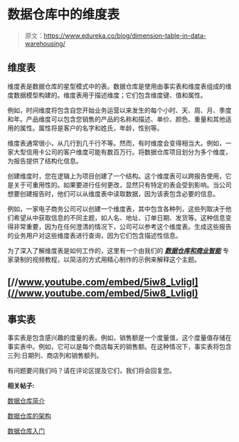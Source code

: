 # 数据仓库中的维度表

> 原文：<https://www.edureka.co/blog/dimension-table-in-data-warehousing/>

## **维度表**

维度表是数据仓库的星型模式中的表。数据仓库是使用由事实表和维度表组成的维度数据模型构建的。维度表用于描述维度；它们包含维度键、值和属性。

例如，时间维度将包含自您开始业务运营以来发生的每个小时、天、周、月、季度和年。产品维度可以包含您销售的产品的名称和描述、单价、颜色、重量和其他适用的属性。属性将是客户的名字和姓氏，年龄，性别等。

维度表通常很小，从几行到几千行不等。然而，有时维度会变得相当大。例如，一家大型信用卡公司的客户维度可能有数百万行。将数据仓库项目划分为多个维度，为报告提供了结构化信息。

创建维度时，您在逻辑上为项目创建了一个结构。这个维度表可以跨报告使用，它是关于可重用性的。如果要进行任何更改，显然只有特定的表会受到影响。当公司想要创建报告时，他们可以从维度表中读取数据，因为该表包含必要的信息。

例如，一家电子商务公司可以创建一个维度表，其中包含各种列，这些列取决于他们希望从中获取信息的不同主题，如人名、地址、订单日期、发货等。这种信息变得非常重要，因为在任何澄清的情况下，公司可以参考这个维度表。生成这些报告的业务用户对这些维度表进行查询，因为它们包含描述性信息。

为了深入了解维度表是如何工作的，这里有一个由我们的 [***数据仓库和商业智能***](https://www.edureka.co/data-warehousing-and-bi) 专家录制的视频教程，以简洁的方式用精心制作的示例来解释这个主题。

## [//www.youtube.com/embed/5iw8_LvligI](//www.youtube.com/embed/5iw8_LvligI)

## **事实表**

事实表是包含感兴趣的度量的表。例如，销售额是一个度量值，这个度量值存储在事实表中。例如，它可以是每个商店每天的销售额。在这种情况下，事实表将包含三列:日期列、商店列和销售额列。

有问题要问我们吗？请在评论区提及它们，我们将会回复您。

**相关帖子:**

[数据仓库简介](https://www.edureka.co/blog/a-brief-on-data-warehouse/)

[数据仓库的架构](https://www.edureka.co/blog/architecture-of-a-data-warehouse/)

[数据仓库入门](https://www.edureka.co/data-warehousing-and-bi "Get started with Data Warehousing")